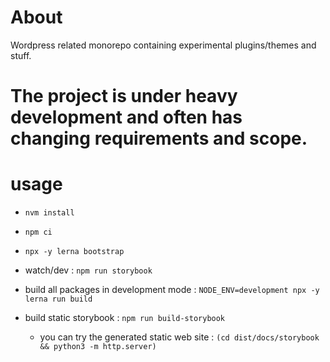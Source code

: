 # About

Wordpress related monorepo containing experimental plugins/themes and stuff.

# The project is under heavy development and often has changing requirements and scope.

# usage

- `nvm install`

- `npm ci`

- `npx -y lerna bootstrap`

- watch/dev : `npm run storybook`

- build all packages in development mode : `NODE_ENV=development npx -y lerna run build`

- build static storybook : `npm run build-storybook`

  - you can try the generated static web site : `(cd dist/docs/storybook && python3 -m http.server)`
